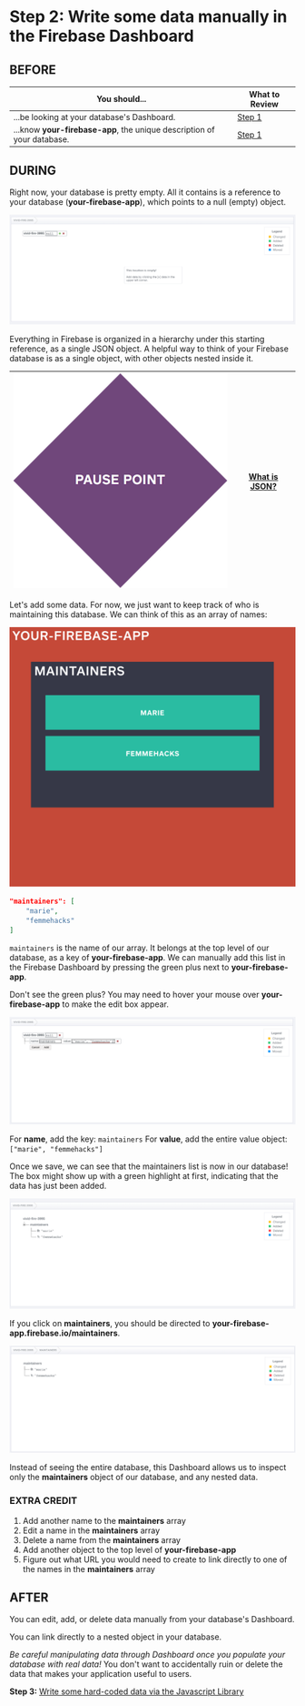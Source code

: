 # Step 2: Write some data manually in the Firebase Dashboard

## BEFORE

| You should... | What to Review |
|------------|--------|
| ...be looking at your database's Dashboard.| [Step 1](step1_setup.md) |
| ...know **your-firebase-app**, the unique description of your database.| [Step 1](step1_setup.md) |

## DURING

Right now, your database is pretty empty. All it contains is a reference to your database (**your-firebase-app**), which points to a null (empty) object.

![My First App Dashboard](../images/screenshot_empty_db.png)

Everything in Firebase is organized in a hierarchy under this starting reference, as a single JSON object. A helpful way to think of your Firebase database is as a single object, with other objects nested inside it.

| ![Pause Point](../images/pause_point.png) | [What is JSON?](../../explanations/json.md) |
| --- | --- |

Let's add some data. For now, we just want to keep track of who is maintaining this database. We can think of this as an array of names:

![Maintainers list diagram](../images/diagram_app_maintainers.png)

```json
"maintainers": [
    "marie",
    "femmehacks"
]
```

`maintainers` is the name of our array. It belongs at the top level of our database, as a key of **your-firebase-app**. We can manually add this list in the Firebase Dashboard by pressing the green plus next to **your-firebase-app**.

Don't see the green plus? You may need to hover your mouse over **your-firebase-app** to make the edit box appear.

![Adding maintainers list](../images/screenshot_add_maintainers.png)

For **name**, add the key: ```maintainers```
For **value**, add the entire value object: ```["marie", "femmehacks"]``` 

Once we save, we can see that the maintainers list is now in our database! The box might show up with a green highlight at first, indicating that the data has just been added.

![Saved maintainers list](../images/screenshot_save_maintainers.png)

If you click on **maintainers**, you should be directed to **your-firebase-app.firebase.io/maintainers**.

![Maintainers dashboard](../images/screenshot_maintainers.png)

Instead of seeing the entire database, this Dashboard allows us to inspect only the **maintainers** object of our database, and any nested data.

### EXTRA CREDIT

1. Add another name to the **maintainers** array
2. Edit a name in the **maintainers** array
3. Delete a name from the **maintainers** array
4. Add another object to the top level of **your-firebase-app**
5. Figure out what URL you would need to create to link directly to one of the names in the **maintainers** array

## AFTER

You can edit, add, or delete data manually from your database's Dashboard. 

You can link directly to a nested object in your database.

*Be careful manipulating data through Dashboard once you populate your database with real data!* You don't want to accidentally ruin or delete the data that makes your application useful to users.

**Step 3:** [Write some hard-coded data via the Javascript Library](step3_write_hard_coded_data.md)
